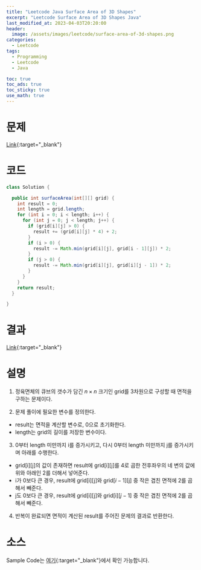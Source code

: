 ```yaml
---
title: "Leetcode Java Surface Area of 3D Shapes"
excerpt: "Leetcode Surface Area of 3D Shapes Java"
last_modified_at: 2023-04-03T20:20:00
header:
  image: /assets/images/leetcode/surface-area-of-3d-shapes.png
categories:
  - Leetcode
tags:
  - Programming
  - Leetcode
  - Java

toc: true
toc_ads: true
toc_sticky: true
use_math: true
---
```

# 문제
[Link](https://leetcode.com/problems/surface-area-of-3d-shapes){:target="_blank"}

# 코드
```java
class Solution {

  public int surfaceArea(int[][] grid) {
    int result = 0;
    int length = grid.length;
    for (int i = 0; i < length; i++) {
      for (int j = 0; j < length; j++) {
        if (grid[i][j] > 0) {
          result += (grid[i][j] * 4) + 2;
        }
        if (i > 0) {
          result -= Math.min(grid[i][j], grid[i - 1][j]) * 2;
        }
        if (j > 0) {
          result -= Math.min(grid[i][j], grid[i][j - 1]) * 2;
        }
      }
    }
    return result;
  }

}
```

# 결과
[Link](https://leetcode.com/problems/surface-area-of-3d-shapes/submissions/927158316/){:target="_blank"}

# 설명
1. 정육면체의 큐브의 갯수가 담긴 $n \times n$ 크기인 grid를 3차원으로 구성할 때 면적을 구하는 문제이다.

2. 문제 풀이에 필요한 변수를 정의한다.
- result는 면적을 계산할 변수로, 0으로 초기화한다.
- length는 grid의 길이를 저장한 변수이다.

3. 0부터 length 미만까지 i를 증가시키고, 다시 0부터 length 미만까지 j를 증가시키며 아래를 수행한다.
- grid[i][j]의 값이 존재하면 result에 grid[i][j]를 4로 곱한 전후좌우의 네 변의 값에 위와 아래인 2를 더해서 넣어준다.
- i가 0보다 큰 경우, result에 grid[i][j]와 grid[$i - 1$][j] 중 작은 겹친 면적에 2를 곱해서 빼준다.
- j도 0보다 큰 경우, result에 grid[i][j]와 grid[i][$j - 1$] 중 작은 겹친 면적에 2를 곱해서 빼준다.

4. 반복이 완료되면 면적이 계산된 result를 주어진 문제의 결과로 반환한다.

# 소스
Sample Code는 [여기](https://github.com/GracefulSoul/leetcode/blob/master/src/main/java/gracefulsoul/problems/SurfaceAreaOf3DShapes.java){:target="_blank"}에서 확인 가능합니다.